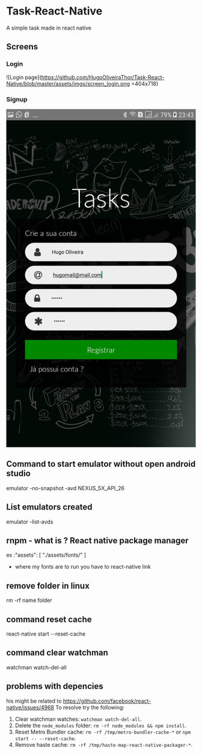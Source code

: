 # Task-React-Native
A simple task made in react native 

## Screens
### Login 
![Login page](https://github.com/HugoOliveiraThor/Task-React-Native/blob/master/assets/imgs/screen_login.png =404x718)

### Signup
![Signup page](https://github.com/HugoOliveiraThor/Task-React-Native/blob/master/assets/imgs/screen_signup.png)

## Command to start emulator without open android studio
emulator -no-snapshot -avd NEXUS_5X_API_26
## List emulators created 
emulator -list-avds
## rnpm - what is ? React native package manager 
ex :"assets": [
      "./assets/fonts/"
    ]
- where my fonts are 
to run you have to react-native link

## remove folder in linux 
rm -rf name folder

## command reset cache 
react-native start --reset-cache

## command clear watchman 
watchman watch-del-all

## problems with depencies 
his might be related to https://github.com/facebook/react-native/issues/4968
To resolve try the following:
  1. Clear watchman watches: `watchman watch-del-all`.
  2. Delete the `node_modules` folder: `rm -rf node_modules && npm install`.
  3. Reset Metro Bundler cache: `rm -rf /tmp/metro-bundler-cache-*` or `npm start -- --reset-cache`.
  4. Remove haste cache: `rm -rf /tmp/haste-map-react-native-packager-*`.


<!-- "react-native-action-button": "^2.8.5", -->
<!-- "react-native-vector-icons": "^5.0.0" -->
<!-- react-native-swipeable -->
<!-- react-navigation -->